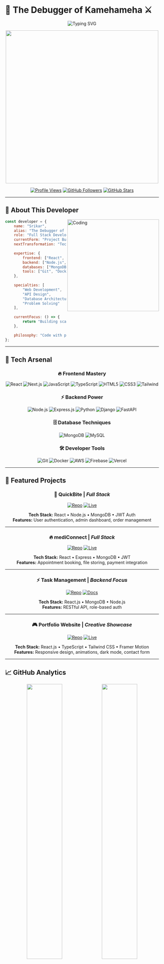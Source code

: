 # 🧠 The Debugger of Kamehameha ⚔️

<div align="center">
  <img src="https://readme-typing-svg.herokuapp.com?font=Fira+Code&size=22&duration=3000&pause=1000&color=FF6B35&center=true&vCenter=true&width=600&lines=Full+Stack+Developer;Building+Epic+Projects;Mastering+Modern+Tech+Stack;Power+Level:+Over+9000!" alt="Typing SVG" />
</div>

<p align="center">
  <img src="https://media.giphy.com/media/NXjxwCoPmCvNQpsVjR/giphy.gif" width="500"/>
</p>

<div align="center">
  
  [![Profile Views](https://komarev.com/ghpvc/?username=code-srikar&style=for-the-badge&color=orange)](https://github.com/code-srikar)
  [![GitHub Followers](https://img.shields.io/github/followers/code-srikar?style=for-the-badge&color=blue)](https://github.com/code-srikar)
  [![GitHub Stars](https://img.shields.io/github/stars/code-srikar?style=for-the-badge&color=yellow)](https://github.com/code-srikar)
  
</div>

---

## 🌟 About This Developer

<img align="right" alt="Coding" width="300" src="goku-kid-goku-niño.gif">

```javascript
const developer = {
    name: "Srikar",
    alias: "The Debugger of Kamehameha",
    role: "Full Stack Developer",
    currentForm: "Project Builder",
    nextTransformation: "Tech Lead",
    
    expertise: {
        frontend: ["React", "Next.js", "JavaScript", "TypeScript"],
        backend: ["Node.js", "Express", "Python", "Django"],
        databases: ["MongoDB", "MySQL"],
        tools: ["Git", "Docker", "AWS", "Firebase"]
    },
    
    specialties: [
        "Web Development",
        "API Design", 
        "Database Architecture",
        "Problem Solving"
    ],
    
    currentFocus: () => {
        return "Building scalable applications";
    },
    
    philosophy: "Code with purpose, build with passion"
};
```

---

## 🚀 Tech Arsenal

<div align="center">

### 🔥 Frontend Mastery
![React](https://img.shields.io/badge/React-20232A?style=for-the-badge&logo=react&logoColor=61DAFB)
![Next.js](https://img.shields.io/badge/Next.js-000000?style=for-the-badge&logo=nextdotjs&logoColor=white)
![JavaScript](https://img.shields.io/badge/JavaScript-F7DF1E?style=for-the-badge&logo=javascript&logoColor=black)
![TypeScript](https://img.shields.io/badge/TypeScript-007ACC?style=for-the-badge&logo=typescript&logoColor=white)
![HTML5](https://img.shields.io/badge/HTML5-E34F26?style=for-the-badge&logo=html5&logoColor=white)
![CSS3](https://img.shields.io/badge/CSS3-1572B6?style=for-the-badge&logo=css3&logoColor=white)
![Tailwind](https://img.shields.io/badge/Tailwind_CSS-38B2AC?style=for-the-badge&logo=tailwind-css&logoColor=white)

### ⚡ Backend Power
![Node.js](https://img.shields.io/badge/Node.js-43853D?style=for-the-badge&logo=node.js&logoColor=white)
![Express.js](https://img.shields.io/badge/Express.js-404D59?style=for-the-badge)
![Python](https://img.shields.io/badge/Python-3776AB?style=for-the-badge&logo=python&logoColor=white)
![Django](https://img.shields.io/badge/Django-092E20?style=for-the-badge&logo=django&logoColor=white)
![FastAPI](https://img.shields.io/badge/FastAPI-005571?style=for-the-badge&logo=fastapi)

### 🗄️ Database Techniques
![MongoDB](https://img.shields.io/badge/MongoDB-4EA94B?style=for-the-badge&logo=mongodb&logoColor=white)
![MySQL](https://img.shields.io/badge/MySQL-00000F?style=for-the-badge&logo=mysql&logoColor=white)

### 🛠️ Developer Tools
![Git](https://img.shields.io/badge/Git-F05032?style=for-the-badge&logo=git&logoColor=white)
![Docker](https://img.shields.io/badge/Docker-2496ED?style=for-the-badge&logo=docker&logoColor=white)
![AWS](https://img.shields.io/badge/AWS-232F3E?style=for-the-badge&logo=amazon-aws&logoColor=white)
![Firebase](https://img.shields.io/badge/Firebase-039BE5?style=for-the-badge&logo=Firebase&logoColor=white)
![Vercel](https://img.shields.io/badge/Vercel-000000?style=for-the-badge&logo=vercel&logoColor=white)

</div>

---

## 🎯 Featured Projects

<div align="center">

### 🌟 **QuickBite** | *Full Stack*
[![Repo](https://img.shields.io/badge/GitHub-View_Code-181717?style=for-the-badge&logo=github)](https://github.com/code-srikar/foodapp.git)
[![Live](https://img.shields.io/badge/Live-Demo-FF6B35?style=for-the-badge&logo=vercel)]()

**Tech Stack:** React • Node.js • MongoDB • JWT Auth  
**Features:** User authentication, admin dashboard, order management  

---

### 🔥 **mediConnect** | *Full Stack*
[![Repo](https://img.shields.io/badge/GitHub-View_Code-181717?style=for-the-badge&logo=github)](https://github.com/code-srikar/mediConnect.git)
[![Live](https://img.shields.io/badge/Live-Demo-FF6B35?style=for-the-badge&logo=vercel)]()

**Tech Stack:** React • Express • MongoDB • JWT  
**Features:** Appointment booking, file storing, payment integration  

---

### ⚡ **Task Management** | *Backend Focus*
[![Repo](https://img.shields.io/badge/GitHub-View_Code-181717?style=for-the-badge&logo=github)](https://github.com/code-srikar/Tasks.git)
[![Docs](https://img.shields.io/badge/API-Documentation-4CAF50?style=for-the-badge&logo=swagger)]()

**Tech Stack:** React.js • MongoDB • Node.js  
**Features:** RESTful API, role-based auth  

---

### 🎮 **Portfolio Website** | *Creative Showcase*
[![Repo](https://img.shields.io/badge/GitHub-View_Code-181717?style=for-the-badge&logo=github)](https://github.com/code-srikar/my_portfolio.git)
[![Live](https://img.shields.io/badge/Live-Site-FF6B35?style=for-the-badge&logo=vercel)]()

**Tech Stack:** React.js • TypeScript • Tailwind CSS • Framer Motion  
**Features:** Responsive design, animations, dark mode, contact form  

</div>

---

## 📈 GitHub Analytics

<div align="center">
  <img src="https://github-readme-stats.vercel.app/api?username=code-srikar&show_icons=true&theme=radical&hide_border=true&bg_color=0D1117&title_color=FF6B35&icon_color=FF6B35&text_color=FFF" width="48%" />
  <img src="https://github-readme-streak-stats.herokuapp.com/?user=code-srikar&theme=radical&hide_border=true&background=0D1117&stroke=FF6B35&ring=FF6B35&fire=FF6B35&currStreakLabel=FF6B35" width="48%" />
</div>

<div align="center">
  <img src="https://github-readme-stats.vercel.app/api/top-langs/?username=code-srikar&layout=compact&theme=radical&hide_border=true&bg_color=0D1117&title_color=FF6B35&text_color=FFF" width="50%" />
</div>

---

## 🐉 Contribution Activity

<div align="center">
  <img src="https://github-readme-activity-graph.vercel.app/graph?username=code-srikar&bg_color=0d1117&color=ff6b35&line=ff6b35&point=ffffff&area=true&hide_border=true" />
</div>

---

## 🎯 Current Focus

<div align="center">

```
🔥 DEVELOPER TRANSFORMATION PROGRESS 🔥
████████████████████████████████░░ 85%

Current Objectives:
└── 🚀 Building Scalable Microservices
└── ☁️ Mastering Cloud Architecture (AWS/GCP)  
└── 📱 Learning Mobile Development (React Native)
└── 🤖 Exploring AI/ML Integration
└── 🏗️ Contributing to Open Source Projects
```

</div>

---

## 💼 Professional Skills

<div align="center">

| **Category** | **Technologies** | **Experience** |
|:---:|:---:|:---:|
| **Frontend** | React, Next.js, TypeScript | 🟢 Advanced |
| **Backend** | Node.js, Python, APIs | 🟢 Advanced |
| **Databases** | MongoDB, PostgreSQL | 🟡 Intermediate |
| **DevOps** | Docker, AWS, CI/CD | 🟡 Learning |
| **Mobile** | React Native | 🔵 Exploring |

</div>

---

## 🌟 Developer Quotes

<div align="center">
  
  > *"Clean code always looks like it was written by someone who cares."*
  
  > *"The best error message is the one that never shows up."*
  
  > *"First, solve the problem. Then, write the code."*

</div>

---

## 🔗 Connect & Collaborate

<div align="center">
  
  [![Portfolio](https://img.shields.io/badge/Portfolio-FF6B35?style=for-the-badge&logo=firefox&logoColor=white)](https://your-portfolio.com)
  [![LinkedIn](https://img.shields.io/badge/LinkedIn-0A66C2?style=for-the-badge&logo=linkedin&logoColor=white)](https://linkedin.com/in/your-profile)
  [![GitHub](https://img.shields.io/badge/GitHub-181717?style=for-the-badge&logo=github&logoColor=white)](https://github.com/code-srikar)
  [![Email](https://img.shields.io/badge/Email-D14836?style=for-the-badge&logo=gmail&logoColor=white)](mailto:your-email@example.com)
  [![Twitter](https://img.shields.io/badge/Twitter-1DA1F2?style=for-the-badge&logo=twitter&logoColor=white)](https://twitter.com/your-handle)

</div>

---

<div align="center">
  <img src="dbs-broly.gif" width="400"/>
  
  ### 🌟 *"Building the future, one commit at a time"* 🌟
  
  <sub>⭐ Star my repos if you find them useful! Always open to collaboration! ⭐</sub>
</div>

---

<div align="center">
  <img src="https://capsule-render.vercel.app/api?type=waving&color=gradient&customColorList=6,11,20&height=100&section=footer&text=Let's%20Build%20Something%20Amazing&fontSize=16&fontAlignY=65&desc=The%20Debugger%20of%20Kamehameha&descAlignY=50&descAlign=50"/>
</div>

